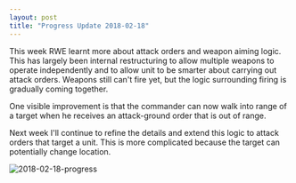 ```yaml
---
layout: post
title: "Progress Update 2018-02-18"
---
```


This week RWE learnt more about attack orders and weapon aiming logic. This has largely been internal restructuring to allow multiple weapons to operate independently and to allow unit to be smarter about carrying out attack orders. Weapons still can't fire yet, but the logic surrounding firing is gradually coming together.

One visible improvement is that the commander can now walk into range of a target when he receives an attack-ground order that is out of range.

Next week I'll continue to refine the details and extend this logic to attack orders that target a unit. This is more complicated because the target can potentially change location.

![2018-02-18-progress](/pics/progress-2018-02-18.gif)
